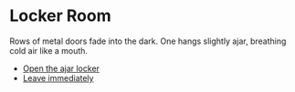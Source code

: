 # Locker Room

Rows of metal doors fade into the dark. One hangs slightly ajar, breathing cold air like a mouth.

- [Open the ajar locker](choice-d2-open.md)
- [Leave immediately](choice-d2-leave.md)